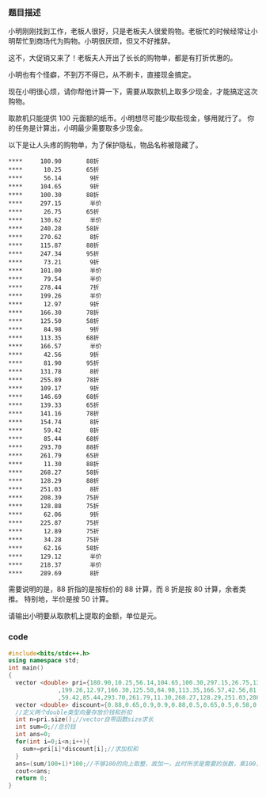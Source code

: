### 题目描述

小明刚刚找到工作，老板人很好，只是老板夫人很爱购物。老板忙的时候经常让小明帮忙到商场代为购物。小明很厌烦，但又不好推辞。

这不，大促销又来了！老板夫人开出了长长的购物单，都是有打折优惠的。

小明也有个怪癖，不到万不得已，从不刷卡，直接现金搞定。

现在小明很心烦，请你帮他计算一下，需要从取款机上取多少现金，才能搞定这次购物。

取款机只能提供 100 元面额的纸币。小明想尽可能少取些现金，够用就行了。 你的任务是计算出，小明最少需要取多少现金。

以下是让人头疼的购物单，为了保护隐私，物品名称被隐藏了。

`****     180.90       88折`<br>
`****      10.25       65折`<br>
`****      56.14        9折`<br>
`****     104.65        9折`<br>
`****     100.30       88折`<br>
`****     297.15        半价`<br>
`****      26.75       65折`<br>
`****     130.62        半价`<br>
`****     240.28       58折`<br>
`****     270.62        8折`<br>
`****     115.87       88折`<br>
`****     247.34       95折`<br>
`****      73.21        9折`<br>
`****     101.00        半价`<br>
`****      79.54        半价`<br>
`****     278.44        7折`<br>
`****     199.26        半价`<br>
`****      12.97        9折`<br>
`****     166.30       78折`<br>
`****     125.50       58折`<br>
`****      84.98        9折`<br>
`****     113.35       68折`<br>
`****     166.57        半价`<br>
`****      42.56        9折`<br>
`****      81.90       95折`<br>
`****     131.78        8折`<br>
`****     255.89       78折`<br>
`****     109.17        9折`<br>
`****     146.69       68折`<br>
`****     139.33       65折`<br>
`****     141.16       78折`<br>
`****     154.74        8折`<br>
`****      59.42        8折`<br>
`****      85.44       68折`<br>
`****     293.70       88折`<br>
`****     261.79       65折`<br>
`****      11.30       88折`<br>
`****     268.27       58折`<br>
`****     128.29       88折`<br>
`****     251.03        8折`<br>
`****     208.39       75折`<br>
`****     128.88       75折`<br>
`****      62.06        9折`<br>
`****     225.87       75折`<br>
`****      12.89       75折`<br>
`****      34.28       75折`<br>
`****      62.16       58折`<br>
`****     129.12        半价`<br>
`****     218.37        半价`<br>
`****     289.69        8折`<br>


需要说明的是，88 折指的是按标价的 88 计算，而 8 折是按 80 计算，余者类推。 特别地，半价是按 50 计算。

请输出小明要从取款机上提取的金额，单位是元。

### code
```c++
#include<bits/stdc++.h>
using namespace std;
int main()
{
  vector <double> pri={180.90,10.25,56.14,104.65,100.30,297.15,26.75,130.62,240.28,270.62,115.87,247.34,73.21,101.00,79.54,278.44
              ,199.26,12.97,166.30,125.50,84.98,113.35,166.57,42.56,81.90,131.78,255.89,109.17,146.69,139.33,141.16,154.74
              ,59.42,85.44,293.70,261.79,11.30,268.27,128.29,251.03,208.39,128.88,62.06,225.87,12.89,34.28,62.16,129.12,218.37,289.69};
  vector <double> discount={0.88,0.65,0.9,0.9,0.88,0.5,0.65,0.5,0.58,0.8,0.88,0.95,0.9,0.5,0.5,0.7,0.5,0.9,0.78,0.58,0.9,0.68,0.5,0.9,0.95,0.8,0.78,0.9,0.68,0.65,0.78,0.8,0.8,0.68,0.88,0.65,0.88,0.58,0.88,0.8,0.75,0.75,0.9,0.75,0.75,0.75,0.58,0.5,0.5,0.8};
  //定义两个double类型向量存放价钱和折扣
  int n=pri.size();//vector自带函数size求长
  int sum=0;//总价钱
  int ans=0;
  for(int i=0;i<n;i++){
    sum+=pri[i]*discount[i];//求加权和
  }
  ans=(sum/100+1)*100;//不够100的向上取整，故加一，此时所求是需要的张数，乘100，即所带现金。
  cout<<ans;
  return 0;
}
```



